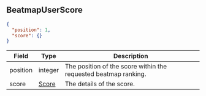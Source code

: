 ## BeatmapUserScore
```json
{
  "position": 1,
  "score": {}
}
```

Field    | Type              | Description
-------- | ----------------- | --------------------------------------------------------------------
position | integer           | The position of the score within the requested beatmap ranking.
score    | [Score](#score)   | The details of the score.
